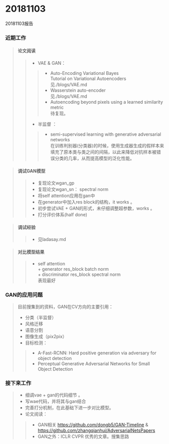 # 20181103
20181103报告

### 近期工作

> #### 论文阅读
>> - VAE & GAN：
>>> - Auto-Encoding Variational Bayes
>>> <br>Tutorial on Variational Autoencoders
>>> <br>见./blogs/VAE.md
>>> - Wasserstein auto-encoder
>>> <br>见./blogs/VAE.md
>>> - Autoencoding beyond pixels using a learned similarity metric
>>>  <br>待复现。
>> - 半监督 ：
>>> - semi-supervised learning with generative adversarial networks<br>在训练判别器(分类器)的时候，使用生成器生成的假样本来填充了原本类与类之间的间隔，以此来降低对抗样本被错误分类的几率，从而提高模型的泛化性能。

> #### 调试GAN模型
>> - 复现论文wgan_gp
>> - 复现论文wgan_sn： spectral norm 
>> - 将self attention应用在gan中
>> - 在generator中加入res block的结构，it works 。 
>> - 初步尝试VAE + GAN的形式，未仔细调整超参数，works 。
>> - 打分评价体系(half done)

> #### 调试经验
>> - 见ladasay.md

> #### 对比模型结果
>> - self attention <br>+ generator res_block batch norm <br>+ discriminator res_block spectral norm <br> 表现最好

### GAN的应用问题
> 目前搜集到的资料，GAN在CV方向的主要引用：
> - 分类（半监督）
> - 风格迁移
> - 语意分割
> - 图像生成（pix2pix）
> - 目标检测：
>> + A-Fast-RCNN: Hard positive generation via adversary for object detection
>> + Perceptual Generative Adversarial Networks for Small Object Detection

### 接下来工作
> - 细调vae + gan的代码细节 。 
> - 写wae代码，并将其与gan结合
> - 完善打分机制，在此基础下进一步对比模型。
> - 论文阅读：
>> - GAN相关 https://github.com/dongb5/GAN-Timeline & https://github.com/zhangqianhui/AdversarialNetsPapers
>> - GAN之外：ICLR CVPR 优秀的文章。搜集思路
